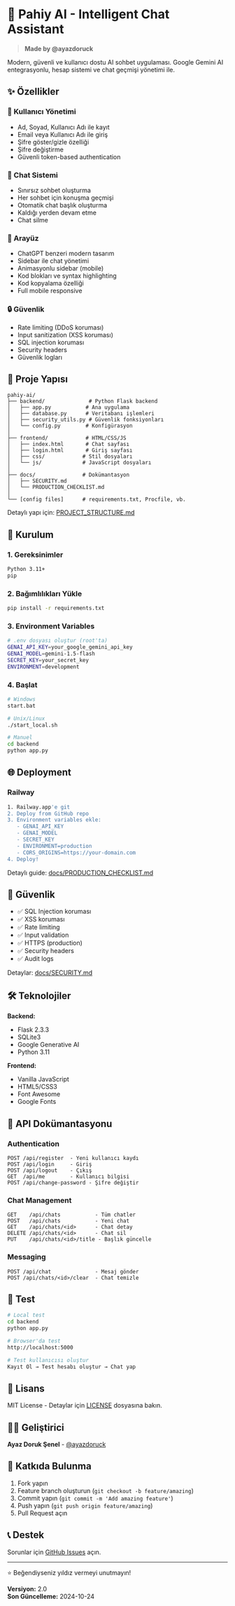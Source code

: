 # 🤖 Pahiy AI - Intelligent Chat Assistant

> **Made by @ayazdoruck**

Modern, güvenli ve kullanıcı dostu AI sohbet uygulaması. Google Gemini AI entegrasyonlu, hesap sistemi ve chat geçmişi yönetimi ile.

## ✨ Özellikler

### 🔐 Kullanıcı Yönetimi
- Ad, Soyad, Kullanıcı Adı ile kayıt
- Email veya Kullanıcı Adı ile giriş
- Şifre göster/gizle özelliği
- Şifre değiştirme
- Güvenli token-based authentication

### 💬 Chat Sistemi
- Sınırsız sohbet oluşturma
- Her sohbet için konuşma geçmişi
- Otomatik chat başlık oluşturma
- Kaldığı yerden devam etme
- Chat silme

### 🎨 Arayüz
- ChatGPT benzeri modern tasarım
- Sidebar ile chat yönetimi
- Animasyonlu sidebar (mobile)
- Kod blokları ve syntax highlighting
- Kod kopyalama özelliği
- Full mobile responsive

### 🔒 Güvenlik
- Rate limiting (DDoS koruması)
- Input sanitization (XSS koruması)
- SQL injection koruması
- Security headers
- Güvenlik logları

## 📁 Proje Yapısı

```
pahiy-ai/
├── backend/              # Python Flask backend
│   ├── app.py           # Ana uygulama
│   ├── database.py      # Veritabanı işlemleri
│   ├── security_utils.py # Güvenlik fonksiyonları
│   └── config.py        # Konfigürasyon
│
├── frontend/            # HTML/CSS/JS
│   ├── index.html       # Chat sayfası
│   ├── login.html       # Giriş sayfası
│   ├── css/            # Stil dosyaları
│   └── js/             # JavaScript dosyaları
│
├── docs/               # Dokümantasyon
│   ├── SECURITY.md
│   └── PRODUCTION_CHECKLIST.md
│
└── [config files]      # requirements.txt, Procfile, vb.
```

Detaylı yapı için: [PROJECT_STRUCTURE.md](PROJECT_STRUCTURE.md)

## 🚀 Kurulum

### 1. Gereksinimler
```bash
Python 3.11+
pip
```

### 2. Bağımlılıkları Yükle
```bash
pip install -r requirements.txt
```

### 3. Environment Variables
```bash
# .env dosyası oluştur (root'ta)
GENAI_API_KEY=your_google_gemini_api_key
GENAI_MODEL=gemini-1.5-flash
SECRET_KEY=your_secret_key
ENVIRONMENT=development
```

### 4. Başlat
```bash
# Windows
start.bat

# Unix/Linux
./start_local.sh

# Manuel
cd backend
python app.py
```

## 🌐 Deployment

### Railway
```bash
1. Railway.app'e git
2. Deploy from GitHub repo
3. Environment variables ekle:
   - GENAI_API_KEY
   - GENAI_MODEL
   - SECRET_KEY
   - ENVIRONMENT=production
   - CORS_ORIGINS=https://your-domain.com
4. Deploy!
```

Detaylı guide: [docs/PRODUCTION_CHECKLIST.md](docs/PRODUCTION_CHECKLIST.md)

## 🔐 Güvenlik

- ✅ SQL Injection koruması
- ✅ XSS koruması
- ✅ Rate limiting
- ✅ Input validation
- ✅ HTTPS (production)
- ✅ Security headers
- ✅ Audit logs

Detaylar: [docs/SECURITY.md](docs/SECURITY.md)

## 🛠️ Teknolojiler

**Backend:**
- Flask 2.3.3
- SQLite3
- Google Generative AI
- Python 3.11

**Frontend:**
- Vanilla JavaScript
- HTML5/CSS3
- Font Awesome
- Google Fonts

## 📖 API Dokümantasyonu

### Authentication
```
POST /api/register  - Yeni kullanıcı kaydı
POST /api/login     - Giriş
POST /api/logout    - Çıkış
GET  /api/me        - Kullanıcı bilgisi
POST /api/change-password - Şifre değiştir
```

### Chat Management
```
GET    /api/chats           - Tüm chatler
POST   /api/chats           - Yeni chat
GET    /api/chats/<id>      - Chat detay
DELETE /api/chats/<id>      - Chat sil
PUT    /api/chats/<id>/title - Başlık güncelle
```

### Messaging
```
POST /api/chat              - Mesaj gönder
POST /api/chats/<id>/clear  - Chat temizle
```

## 🧪 Test

```bash
# Local test
cd backend
python app.py

# Browser'da test
http://localhost:5000

# Test kullanıcısı oluştur
Kayıt Ol → Test hesabı oluştur → Chat yap
```

## 📝 Lisans

MIT License - Detaylar için [LICENSE](LICENSE) dosyasına bakın.

## 👨‍💻 Geliştirici

**Ayaz Doruk Şenel** - [@ayazdoruck](https://github.com/ayazdoruck)

## 🤝 Katkıda Bulunma

1. Fork yapın
2. Feature branch oluşturun (`git checkout -b feature/amazing`)
3. Commit yapın (`git commit -m 'Add amazing feature'`)
4. Push yapın (`git push origin feature/amazing`)
5. Pull Request açın

## 📞 Destek

Sorunlar için [GitHub Issues](https://github.com/yourusername/pahiy-ai/issues) açın.

---

⭐ Beğendiyseniz yıldız vermeyi unutmayın!

**Versiyon:** 2.0  
**Son Güncelleme:** 2024-10-24
